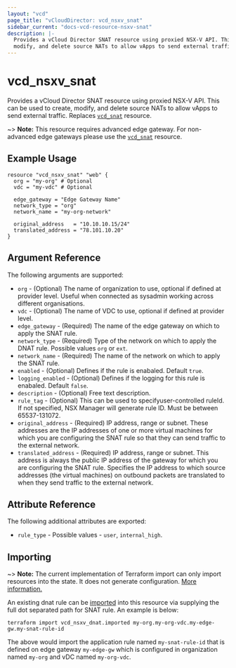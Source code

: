 ```yaml
---
layout: "vcd"
page_title: "vCloudDirector: vcd_nsxv_snat"
sidebar_current: "docs-vcd-resource-nsxv-snat"
description: |-
  Provides a vCloud Director SNAT resource using proxied NSX-V API. This can be used to create,
  modify, and delete source NATs to allow vApps to send external traffic.
---
```


# vcd\_nsxv\_snat

Provides a vCloud Director SNAT resource using proxied NSX-V API. This can be used to create,
modify, and delete source NATs to allow vApps to send external traffic. Replaces
[`vcd_snat`](/docs/providers/vcd/r/snat.html) resource.

~> **Note:** This resource requires advanced edge gateway. For non-advanced edge gateways please
use the [`vcd_snat`](/docs/providers/vcd/r/snat.html) resource.

## Example Usage

```hcl
resource "vcd_nsxv_snat" "web" {
  org = "my-org" # Optional
  vdc = "my-vdc" # Optional

  edge_gateway = "Edge Gateway Name"
  network_type = "org"
  network_name = "my-org-network"

  original_address   = "10.10.10.15/24"
  translated_address = "78.101.10.20"
}
```


## Argument Reference

The following arguments are supported:

* `org` - (Optional) The name of organization to use, optional if defined at provider level. Useful
when connected as sysadmin working across different organisations.
* `vdc` - (Optional) The name of VDC to use, optional if defined at provider level.
* `edge_gateway` - (Required) The name of the edge gateway on which to apply the SNAT rule.
* `network_type` - (Required) Type of the network on which to apply the DNAT rule. Possible values
`org` or `ext`.
* `network_name` - (Required) The name of the network on which to apply the SNAT rule.
* `enabled` - (Optional) Defines if the rule is enabaled. Default `true`.
* `logging_enabled` - (Optional) Defines if the logging for this rule is enabaled. Default `false`.
* `description` - (Optional) Free text description.
* `rule_tag` - (Optional) This can be used to specifyuser-controlled ruleId. If not specified,
NSX Manager will generate rule ID. Must be between 65537-131072.
* `original_address` - (Required) IP address, range or subnet. These addresses are the IP addresses
of one or more virtual machines for which you are configuring the SNAT rule so that they can send
traffic to the external network. 
* `translated_address` - (Required) IP address, range or subnet. This address is always the public
IP address of the gateway for which you are configuring the SNAT rule. Specifies the IP address to
which source addresses (the virtual machines) on outbound packets are translated to when they send
traffic to the external network. 

## Attribute Reference

The following additional attributes are exported:

* `rule_type` - Possible values - `user`, `internal_high`.

## Importing

~> **Note:** The current implementation of Terraform import can only import resources into the state.
It does not generate configuration. [More information.](https://www.terraform.io/docs/import/)

An existing dnat rule can be [imported][docs-import] into this resource
via supplying the full dot separated path for SNAT rule. An example is below:

[docs-import]: https://www.terraform.io/docs/import/

```
terraform import vcd_nsxv_dnat.imported my-org.my-org-vdc.my-edge-gw.my-snat-rule-id
```

The above would import the application rule named `my-snat-rule-id` that is defined on edge
gateway `my-edge-gw` which is configured in organization named `my-org` and vDC named `my-org-vdc`.
